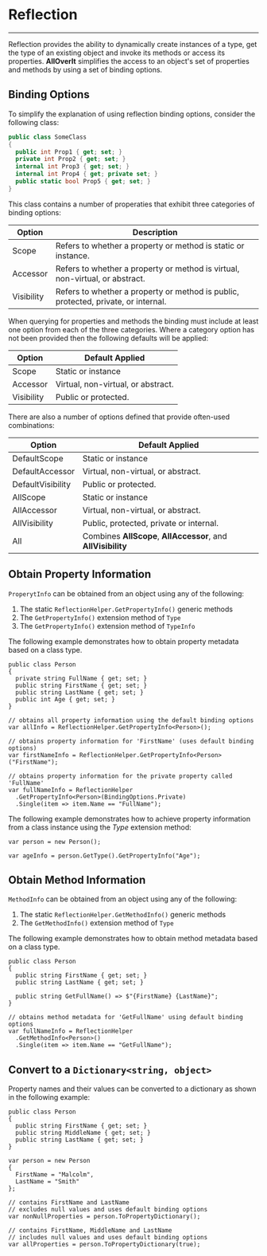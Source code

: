 # Reflection
---
Reflection provides the ability to dynamically create instances of a type, get the type of an existing object and invoke its methods or access its properties. **AllOverIt** simplifies the access to an object's set of properties and methods by using a set of binding options.

## Binding Options
To simplify the explanation of using reflection binding options, consider the following class:

```csharp
public class SomeClass
{
  public int Prop1 { get; set; }
  private int Prop2 { get; set; }
  internal int Prop3 { get; set; }
  internal int Prop4 { get; private set; }
  public static bool Prop5 { get; set; }
}
```

This class contains a number of properaties that exhibit three categories of binding options:

| Option | Description |
| ------ | ----------- |
| Scope | Refers to whether a property or method is static or instance. |
| Accessor | Refers to whether a property or method is virtual, non-virtual, or abstract. |
| Visibility | Refers to whether a property or method is public, protected, private, or internal. |

When querying for properties and methods the binding must include at least one option from each of the three categories. Where a category option has not been provided then the following defaults will be applied:

| Option | Default Applied |
| ------ | --------------- |
| Scope | Static or instance |
| Accessor | Virtual, non-virtual, or abstract. |
| Visibility | Public or protected. |

There are also a number of options defined that provide often-used combinations:

| Option | Default Applied |
| ------ | --------------- |
| DefaultScope | Static or instance |
| DefaultAccessor | Virtual, non-virtual, or abstract. |
| DefaultVisibility | Public or protected. |
| AllScope | Static or instance |
| AllAccessor | Virtual, non-virtual, or abstract. |
| AllVisibility | Public, protected, private or internal. |
| All | Combines **AllScope**, **AllAccessor**, and **AllVisibility** |

## Obtain Property Information
`ProperytInfo` can be obtained from an object using any of the following:

1. The static `ReflectionHelper.GetPropertyInfo()` generic methods
2. The `GetPropertyInfo()` extension method of `Type`
3. The `GetPropertyInfo()` extension method of `TypeInfo`

The following example demonstrates how to obtain property metadata based on a class type.

```
public class Person
{
  private string FullName { get; set; }
  public string FirstName { get; set; }
  public string LastName { get; set; }
  public int Age { get; set; }
}

// obtains all property information using the default binding options
var allInfo = ReflectionHelper.GetPropertyInfo<Person>();

// obtains property information for 'FirstName' (uses default binding options)
var firstNameInfo = ReflectionHelper.GetPropertyInfo<Person>("FirstName");

// obtains property information for the private property called 'FullName'
var fullNameInfo = ReflectionHelper
  .GetPropertyInfo<Person>(BindingOptions.Private)
  .Single(item => item.Name == "FullName");
```

The following example demonstrates how to achieve property information from a class instance using the *Type* extension method:

```
var person = new Person();

var ageInfo = person.GetType().GetPropertyInfo("Age");
```
## Obtain Method Information

`MethodInfo` can be obtained from an object using any of the following:

1. The static `ReflectionHelper.GetMethodInfo()` generic methods
2. The `GetMethodInfo()` extension method of `Type`

The following example demonstrates how to obtain method metadata based on a class type.

```
public class Person
{
  public string FirstName { get; set; }
  public string LastName { get; set; }

  public string GetFullName() => $"{FirstName} {LastName}";
}

// obtains method metadata for 'GetFullName' using default binding options
var fullNameInfo = ReflectionHelper
  .GetMethodInfo<Person>()
  .Single(item => item.Name == "GetFullName");
```

## Convert to a `Dictionary<string, object>`
Property names and their values can be converted to a dictionary as shown in the following example:

```
public class Person
{
  public string FirstName { get; set; }
  public string MiddleName { get; set; }
  public string LastName { get; set; }
}

var person = new Person
{
  FirstName = "Malcolm",
  LastName = "Smith"
};

// contains FirstName and LastName
// excludes null values and uses default binding options
var nonNullProperties = person.ToPropertyDictionary();

// contains FirstName, MiddleName and LastName
// includes null values and uses default binding options
var allProperties = person.ToPropertyDictionary(true);
```
